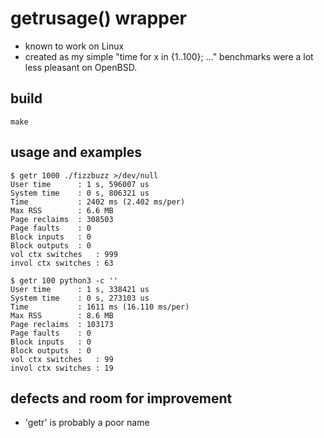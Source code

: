 # getrusage() wrapper
- known to work on Linux
- created as my simple "time for x in {1..100}; ..." benchmarks were a lot less pleasant on OpenBSD.

## build
```
make
```

## usage and examples
```
$ getr 1000 ./fizzbuzz >/dev/null
User time      : 1 s, 596007 us
System time    : 0 s, 806321 us
Time           : 2402 ms (2.402 ms/per)
Max RSS        : 6.6 MB
Page reclaims  : 308503
Page faults    : 0
Block inputs   : 0
Block outputs  : 0
vol ctx switches   : 999
invol ctx switches : 63

$ getr 100 python3 -c ''
User time      : 1 s, 338421 us
System time    : 0 s, 273103 us
Time           : 1611 ms (16.110 ms/per)
Max RSS        : 8.6 MB
Page reclaims  : 103173
Page faults    : 0
Block inputs   : 0
Block outputs  : 0
vol ctx switches   : 99
invol ctx switches : 19
```

## defects and room for improvement
- 'getr' is probably a poor name
